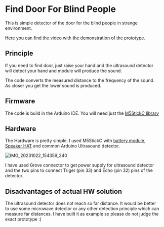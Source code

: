# Find Door For Blind People

This is simple detector of the door for the blind people in strange environment.

[Here you can find the video with the demonstration of the prototype.](https://youtu.be/Z6-WHQ-ywQA)

## Principle 

If you need to find door, just raise your hand and the ultrasound detector will detect your hand and module will produce the sound.

The code converts the measured distance to the frequency of the sound. As closer you get the lower sound is produced. 

## Firmware

The code is build in the Arduino IDE. You will need just the [M5StickC library](https://github.com/m5stack/M5StickC/)

## Hardware

The Hardware is pretty simple. I used M5StickC with [battery module](https://shop.m5stack.com/products/m5stickc-18650), [Speaker HAT](https://shop.m5stack.com/products/m5stickc-speaker-hat) and common Arduino Ultrasound detector.

![IMG_20231022_154359_340](https://github.com/fyziktom/FindDoorForBlind/assets/78320021/9ed2fbbf-6b59-42c7-b377-11b00068da21)

I have used Grove connector to get power supply for ultrasound detector and the two pins to connect Triger (pin 33) and Echo (pin 32) pins of the detector. 

## Disadvantages of actual HW solution

The ultrasound detector does not reach so far distance. It would be better to use some microwave detector or any other detection principle which can measure far distances. I have built it as example so please do not judge the exact prototype :)
